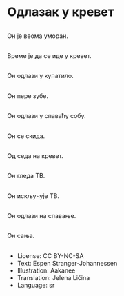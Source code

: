 # Одлазак у кревет

##
Он је веома уморан.

##
Време је да се иде у кревет.

##
Он одлази у купатило.

##
Он пере зубе.

##
Он одлази у спаваћу собу.

##
Он се скида.

##
Од седа на кревет.

##
Он гледа ТВ.

##
Он искључује ТВ.

##
Он одлази на спавање.

##
Он сања.

##
* License: CC BY-NC-SA
* Text: Espen Stranger-Johannessen
* Illustration: Aakanee
* Translation: Jelena Ličina
* Language: sr
